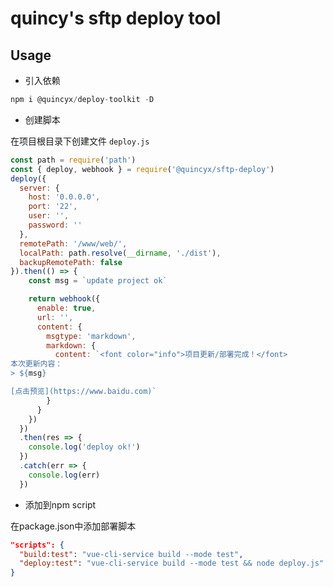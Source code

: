 # quincy's sftp deploy tool

## Usage

- 引入依赖

```javascript
npm i @quincyx/deploy-toolkit -D
```

- 创建脚本

在项目根目录下创建文件 `deploy.js`
```javascript
const path = require('path')
const { deploy, webhook } = require('@quincyx/sftp-deploy')
deploy({
  server: {
    host: '0.0.0.0',
    port: '22',
    user: '',
    password: ''
  },
  remotePath: '/www/web/',
  localPath: path.resolve(__dirname, './dist'),
  backupRemotePath: false
}).then(() => {
    const msg = `update project ok`

    return webhook({
      enable: true,
      url: '',
      content: {
        msgtype: 'markdown',
        markdown: {
          content: `<font color="info">项目更新/部署完成！</font>
本次更新内容：
> ${msg}

[点击预览](https://www.baidu.com)`
        }
      }
    })
  })
  .then(res => {
    console.log('deploy ok!')
  })
  .catch(err => {
    console.log(err)
  })
```

- 添加到npm script

在package.json中添加部署脚本

```json
"scripts": {
  "build:test": "vue-cli-service build --mode test",
  "deploy:test": "vue-cli-service build --mode test && node deploy.js"
}
```
